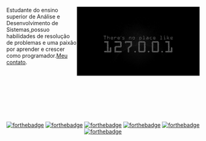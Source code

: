 <p>
    <img height="180em" align="right" src="https://github.com/JoseHenriquePatrocinio/JoseHenriquePatrocinio/blob/main/LocalHost.jpg"/>
    
   Estudante do ensino superior de Análise e Desenvolvimento de Sistemas,possuo habilidades de resolução de problemas e uma paixão por aprender e crescer como
programador.<a href="mailto:henriquepatrocinio98@gmail.com" target="_blank">Meu contato</a>.
</p>

<br />
<br />
<br />
<br />
<br />
<br />
<br />

<div align="center">

[![forthebadge](https://forthebadge.com/images/badges/built-by-developers.svg)](https://forthebadge.com)
[![forthebadge](https://forthebadge.com/images/badges/uses-badges.svg)](https://forthebadge.com)
[![forthebadge](https://forthebadge.com/images/badges/not-a-bug-a-feature.svg)](https://forthebadge.com)
[![forthebadge](https://forthebadge.com/images/badges/designed-in-ms-paint.svg)](https://forthebadge.com)
[![forthebadge](https://forthebadge.com/images/badges/powered-by-coffee.svg)](https://forthebadge.com)
[![forthebadge](https://forthebadge.com/images/badges/it-works-why.svg)](https://forthebadge.com)
</div>
